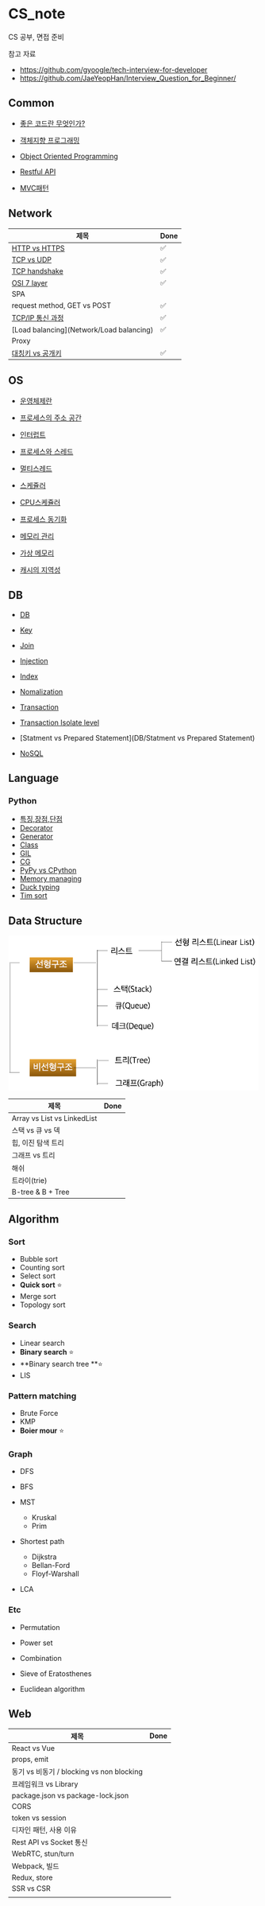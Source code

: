 # CS_note
CS 공부, 면접 준비

참고 자료

- https://github.com/gyoogle/tech-interview-for-developer
- https://github.com/JaeYeopHan/Interview_Question_for_Beginner/



## Common

- [좋은 코드란 무엇인가?](Common/좋은%20코드란%20무엇인가)
- [객체지향 프로그래밍](Common/객체지향%20프로그래밍)

- [Object Oriented Programming](Common/Object%20Oriented%20Programming)

- [Restful API](Common/Restful%20API)

- [MVC패턴](Common/MVC패턴)



## Network

| 제목                                   | Done |
| -------------------------------------- | ---- |
| [HTTP vs HTTPS](Network/HTTP%20vs%20HTTPS) | ✅    |
| [TCP vs UDP](Network/TCP%20vs%20UDP)       | ✅    |
| [TCP handshake](Network/TCP%20handshake) | ✅    |
| [OSI 7 layer](Network/OSI7layer)     | ✅ |
| SPA                                    |      |
| request method, GET vs POST            |  ✅    |
| [TCP/IP 통신 과정](Network/TCPIPFlow) |   ✅   |
| [Load balancing](Network/Load balancing) | ✅ |
| Proxy | |
| [대칭키 vs 공개키](Network/대칭키vs공개키) |   ✅   |



## OS

- [운영체제란](OS/운영체제란)

- [프로세스의 주소 공간](OS/프로세스의주소공간)

- [인터럽트](OS/인터럽트)

- [프로세스와 스레드](OS/프로세스와스레드)

- [멀티스레드](OS/멀티스레드)

- [스케쥴러](OS/스케쥴러)

- [CPU스케쥴러](OS/CPU스케쥴러)

- [프로세스 동기화](OS/프로세스동기화)

- [메모리 관리](OS/메모리관리)

- [가상 메모리](OS/가상메모리)

- [캐시의 지역성](OS/캐시의지역성)

  



## DB

- [DB](DB/DB)

- [Key](DB/Key)
- [Join](DB/Join)
- [Injection](DB/Injection)
- [Index](DB/Index)
- [Nomalization](DB/Nomalization)
- [Transaction](DB/Transaction)
- [Transaction Isolate level](DB/TransactionIsolatelevel)
- [Statment vs Prepared Statement](DB/Statment vs Prepared Statement)
- [NoSQL](DB/NoSQL)





## Language

### Python

- [특징,장점,단점](Language/Python/특징,장점,단점)
- [Decorator](Language/Python/Decorator)
- [Generator](Language/Python/Generator)
- [Class](Language/Python/Class)
- [GIL](Language/Python/GIL)
- [CG](Language/Python/GC)
- [PyPy vs CPython](Language/Python/PyPyvsCPython)
- [Memory managing](Language/Python/Memorymanaging)
- [Duck typing](Language/Python/Ducktyping)
- [Tim sort](Language/Python/Timsort)







## Data Structure

![img](README.assets/image1.png)

| 제목                        | Done |
| --------------------------- | ---- |
| Array vs List vs LinkedList |      |
| 스택 vs 큐 vs 덱            |      |
| 힙, 이진 탐색 트리          |      |
| 그래프 vs 트리              |      |
| 해쉬                        |      |
| 트라이(trie)                |      |
| B-tree & B + Tree           |      |





## Algorithm

### Sort

- Bubble sort
- Counting sort
- Select sort
- **Quick sort** ⭐
- Merge sort
- Topology sort



### Search

- Linear search
- **Binary search** ⭐
- **Binary search tree **⭐
- LIS



### Pattern matching

- Brute Force
- KMP
- **Boier mour** ⭐



### Graph

- DFS
- BFS
- MST
  - Kruskal
  - Prim
- Shortest path
  - Dijkstra
  - Bellan-Ford
  - Floyf-Warshall

- LCA



### Etc

- Permutation
- Power set
- Combination

- Sieve of Eratosthenes
- Euclidean algorithm







## Web

| 제목                                      | Done |
| ----------------------------------------- | ---- |
| React vs Vue                              |      |
| props, emit                               |      |
| 동기 vs 비동기 / blocking vs non blocking |      |
| 프레임워크 vs Library                     |      |
| package.json vs package-lock.json         |      |
| CORS                                      |      |
| token vs session                          |      |
| 디자인 패턴, 사용 이유                    |      |
| Rest API vs Socket 통신                   |      |
| WebRTC, stun/turn                         |      |
| Webpack, 빌드                             |      |
| Redux, store                              |      |
| SSR vs CSR                                |      |
|                                           |      |



